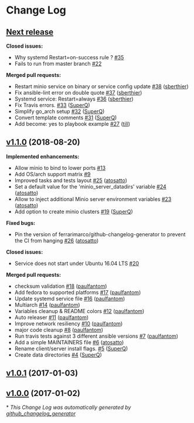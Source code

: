 # Change Log

## [**Next release**](https://galaxy.ansible.com/atosatto/minio)

**Closed issues:**

- Why systemd Restart=on-success rule ? [\#35](https://github.com/atosatto/ansible-minio/issues/35)
- Fails to run from master branch [\#22](https://github.com/atosatto/ansible-minio/issues/22)

**Merged pull requests:**

- Restart minio service on binary or service config update [\#38](https://github.com/atosatto/ansible-minio/pull/38) ([sberthier](https://github.com/sberthier))
- Fix ansible-lint error on double quote [\#37](https://github.com/atosatto/ansible-minio/pull/37) ([sberthier](https://github.com/sberthier))
- Systemd service: Restart=always [\#36](https://github.com/atosatto/ansible-minio/pull/36) ([sberthier](https://github.com/sberthier))
- Fix Travis errors. [\#33](https://github.com/atosatto/ansible-minio/pull/33) ([SuperQ](https://github.com/SuperQ))
- Simplify go\_arch setup [\#32](https://github.com/atosatto/ansible-minio/pull/32) ([SuperQ](https://github.com/SuperQ))
- Convert template comments [\#31](https://github.com/atosatto/ansible-minio/pull/31) ([SuperQ](https://github.com/SuperQ))
- Add become: yes to playbook example [\#27](https://github.com/atosatto/ansible-minio/pull/27) ([till](https://github.com/till))

## [v1.1.0](https://galaxy.ansible.com/atosatto/minio) (2018-08-20)
**Implemented enhancements:**

- Allow minio to bind to lower ports [\#13](https://github.com/atosatto/ansible-minio/issues/13)
- Add OS/arch support matrix [\#9](https://github.com/atosatto/ansible-minio/issues/9)
- Improved tasks and tests layout [\#25](https://github.com/atosatto/ansible-minio/pull/25) ([atosatto](https://github.com/atosatto))
- Set a default value for the 'minio\_server\_datadirs' variable [\#24](https://github.com/atosatto/ansible-minio/pull/24) ([atosatto](https://github.com/atosatto))
- Allow to inject additional Minio server environment variables [\#23](https://github.com/atosatto/ansible-minio/pull/23) ([atosatto](https://github.com/atosatto))
- Add option to create minio clusters [\#19](https://github.com/atosatto/ansible-minio/pull/19) ([SuperQ](https://github.com/SuperQ))

**Fixed bugs:**

- Pin the version of ferrarimarco/github-changelog-generator to prevent the CI from hanging [\#26](https://github.com/atosatto/ansible-minio/pull/26) ([atosatto](https://github.com/atosatto))

**Closed issues:**

- Service does not start under Ubuntu 16.04 LTS [\#20](https://github.com/atosatto/ansible-minio/issues/20)

**Merged pull requests:**

- checksum validation [\#18](https://github.com/atosatto/ansible-minio/pull/18) ([paulfantom](https://github.com/paulfantom))
- Add fedora to supported platforms [\#17](https://github.com/atosatto/ansible-minio/pull/17) ([paulfantom](https://github.com/paulfantom))
- Update systemd service file [\#16](https://github.com/atosatto/ansible-minio/pull/16) ([paulfantom](https://github.com/paulfantom))
- Multiarch [\#14](https://github.com/atosatto/ansible-minio/pull/14) ([paulfantom](https://github.com/paulfantom))
- Variables cleanup & README colors [\#12](https://github.com/atosatto/ansible-minio/pull/12) ([paulfantom](https://github.com/paulfantom))
- Auto releaser [\#11](https://github.com/atosatto/ansible-minio/pull/11) ([paulfantom](https://github.com/paulfantom))
- Improve network resiliency [\#10](https://github.com/atosatto/ansible-minio/pull/10) ([paulfantom](https://github.com/paulfantom))
- major code cleanup [\#8](https://github.com/atosatto/ansible-minio/pull/8) ([paulfantom](https://github.com/paulfantom))
- Run travis tests against 3 different ansible versions [\#7](https://github.com/atosatto/ansible-minio/pull/7) ([paulfantom](https://github.com/paulfantom))
- Add a simple MAINTAINERS file [\#6](https://github.com/atosatto/ansible-minio/pull/6) ([atosatto](https://github.com/atosatto))
- Rename client/server install flags. [\#5](https://github.com/atosatto/ansible-minio/pull/5) ([SuperQ](https://github.com/SuperQ))
- Create data directories [\#4](https://github.com/atosatto/ansible-minio/pull/4) ([SuperQ](https://github.com/SuperQ))

## [v1.0.1](https://galaxy.ansible.com/atosatto/minio) (2017-01-03)
## [v1.0.0](https://galaxy.ansible.com/atosatto/minio) (2017-01-02)


\* *This Change Log was automatically generated by [github_changelog_generator](https://github.com/skywinder/Github-Changelog-Generator)*